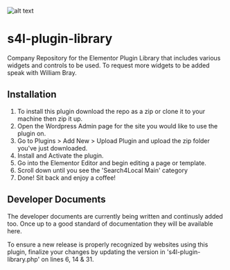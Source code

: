 ![alt text](https://www.search4local.co.uk/wp-content/uploads/2018/11/S4L.png.png "Logo")

# s4l-plugin-library

Company Repository for the Elementor Plugin Library that includes various widgets and controls to be used. To request more widgets to be added speak with William Bray.

## Installation

1. To install this plugin download the repo as a zip or clone it to your machine then zip it up.
2. Open the Wordpress Admin page for the site you would like to use the plugin on.
3. Go to Plugins > Add New > Upload Plugin and upload the zip folder you've just downloaded.
4. Install and Activate the plugin.
5. Go into the Elementor Editor and begin editing a page or template.
6. Scroll down until you see the 'Search4Local Main' category
7. Done! Sit back and enjoy a coffee!

## Developer Documents
The developer documents are currently being written and continusly added too. Once up to a good standard of documentation they will be available here.

To ensure a new release is properly recognized by websites using this plugin, finalize your changes by updating the version in 's4l-plugin-library.php' on lines 6, 14 & 31.


